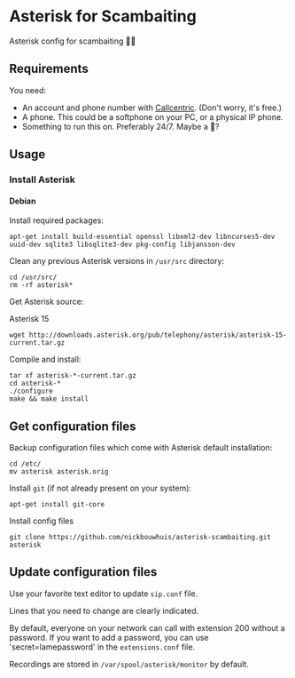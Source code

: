 # Asterisk for Scambaiting
Asterisk config for scambaiting 🧔🏾

## Requirements
You need:
* An account and phone number with [Callcentric](https://callcentric.com).
(Don't worry, it's free.)
* A phone. This could be a softphone on your PC, or a physical IP phone.
* Something to run this on. Preferably 24/7. Maybe a 🥧?

## Usage

### Install Asterisk

#### Debian

Install required packages:
```
apt-get install build-essential openssl libxml2-dev libncurses5-dev uuid-dev sqlite3 libsqlite3-dev pkg-config libjansson-dev
```

Clean any previous Asterisk versions in `/usr/src` directory:
```
cd /usr/src/
rm -rf asterisk*
```

Get Asterisk source:

Asterisk 15
```
wget http://downloads.asterisk.org/pub/telephony/asterisk/asterisk-15-current.tar.gz
```


Compile and install:
```
tar xf asterisk-*-current.tar.gz
cd asterisk-*
./configure
make && make install
```


## Get configuration files

Backup configuration files which come with Asterisk default installation:

```
cd /etc/
mv asterisk asterisk.orig
```

Install `git` (if not already present on your system):
```
apt-get install git-core
```

Install config files
```
git clone https://github.com/nickbouwhuis/asterisk-scambaiting.git asterisk
```

## Update configuration files

Use your favorite text editor to update `sip.conf` file.

Lines that you need to change are clearly indicated.

By default, everyone on your network can call with extension 200 without a password. If you want to add a password, you can use 'secret=lamepassword' in the `extensions.conf` file.

Recordings are stored in `/var/spool/asterisk/monitor` by default.
